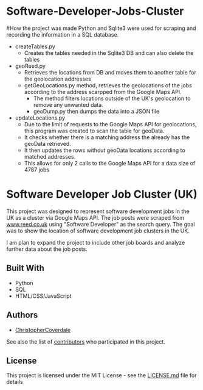 # Software-Developer-Jobs-Cluster

#How the project was made
Python and Sqlite3 were used for scraping and recording the information in a SQL database.

- createTables.py
  - Creates the tables needed in the Sqlite3 DB and can also delete the tables 
- geoReed.py
  - Retrieves the locations from DB and moves them to another table for the geolocation addresses
  - getGeoLocations.py method, retrieves the geolocations of the jobs according to the address scarpped from the Google Maps API.
    - The method filters locations outside of the UK's geolocation to remove any unwanted data.
    - geoDump.py then dumps the data into a JSON file
- updateLocations.py
  - Due to the limit of requests to the Google Maps API for geolocations, this program was created to scan the table for geoData.
  - It checks whether there is a matching address the already has the geoData retrieved.
  - It then updates the rows without geoData locations according to matched addresses.
  - This allows for only 2 calls to the Google Maps API for a data size of 4787 jobs
  
# Software Developer Job Cluster (UK)

This project was designed to represent software development jobs in the UK as a cluster via Google Maps API. The job posts were scraped from  www.reed.co.uk using "Software Developer" as the search query. The goal was to show the location of software development job clusters in the UK.

I am plan to expand the project to include other job boards and analyze further data about the job posts.

## Built With

* Python
* SQL
* HTML/CSS/JavaScript

## Authors

* [ChristopherCoverdale](https://github.com/ccdle12)

See also the list of [contributors](https://github.com/your/project/contributors) who participated in this project.

## License

This project is licensed under the MIT License - see the [LICENSE.md](LICENSE.md) file for details

